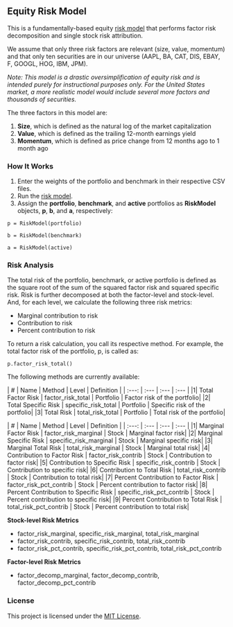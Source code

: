 ## Equity Risk Model

This is a fundamentally-based equity [risk model](/equity_risk_model.py) that performs factor risk decomposition and single stock risk attribution. 

We assume that only three risk factors are relevant (size, value, momentum) and that only ten securities are in our universe (AAPL, BA, CAT, DIS, EBAY, F, GOOGL, HOG, IBM, JPM).

*Note: This model is a drastic oversimplification of equity risk and is intended purely for instructional purposes only. For the United States market, a more realistic model would include several more factors and thousands of securities.*

The three factors in this model are:

1. **Size**, which is defined as the natural log of the market capitalization
2. **Value**, which is defined as the trailing 12-month earnings yield
3. **Momentum**, which is defined as price change from 12 months ago to 1 month ago

### How It Works

1. Enter the weights of the portfolio and benchmark in their respective CSV files.
2. Run the [risk model](/equity_risk_model.py).
3. Assign the **portfolio**, **benchmark**, and **active** portfolios as **RiskModel** objects, **p**, **b**, and **a**, respectively:
```
p = RiskModel(portfolio)
```
```
b = RiskModel(benchmark)
```
```
a = RiskModel(active)
```

### Risk Analysis

The total risk of the portfolio, benchmark, or active portfolio is defined as the square root of the sum of the squared factor risk and squared specific risk. Risk is further decomposed at both the factor-level and stock-level. And, for each level, we calculate the following three risk metrics:

- Marginal contribution to risk
- Contribution to risk
- Percent contribution to risk

To return a risk calculation, you call its respective method. For example, the total factor risk of the portfolio, p, is called as:

```
p.factor_risk_total()
```

The following methods are currently available:

| # | Name | Method | Level | Definition |
| :---: | :--- | :--- | :---  |
|1| Total Factor Risk | factor_risk_total | Portfolio | Factor risk of the portfolio|
|2| Total Specific Risk | specific_risk_total | Portfolio | Specific risk of the portfolio|
|3| Total Risk | total_risk_total | Portfolio | Total risk of the portfolio|

| # | Name | Method | Level | Definition |
| :---: | :--- | :--- | :---  |
|1| Marginal Factor Risk | factor_risk_marginal | Stock | Marginal factor risk|
|2| Marginal Specific Risk | specific_risk_marginal | Stock | Marginal specific risk|
|3| Marginal Total Risk | total_risk_marginal | Stock | Marginal total risk|
|4| Contribution to Factor Risk | factor_risk_contrib | Stock | Contribution to factor risk|
|5| Contribution to Specific Risk | specific_risk_contrib | Stock | Contribution to specific risk|
|6| Contribution to Total Risk | total_risk_contrib | Stock | Contribution to total risk|
|7| Percent Contribution to Factor Risk | factor_risk_pct_contrib | Stock | Percent contribution to factor risk|
|8| Percent Contribution to Specific Risk | specific_risk_pct_contrib | Stock | Percent contribution to specific risk|
|9| Percent Contribution to Total Risk | total_risk_pct_contrib | Stock | Percent contribution to total risk|

**Stock-level Risk Metrics**
- factor_risk_marginal, specific_risk_marginal, total_risk_marginal
- factor_risk_contrib, specific_risk_contrib, total_risk_contrib
- factor_risk_pct_contrib, specific_risk_pct_contrib, total_risk_pct_contrib

**Factor-level Risk Metrics**
- factor_decomp_marginal, factor_decomp_contrib, factor_decomp_pct_contrib

### License

This project is licensed under the [MIT License](/LICENSE).
